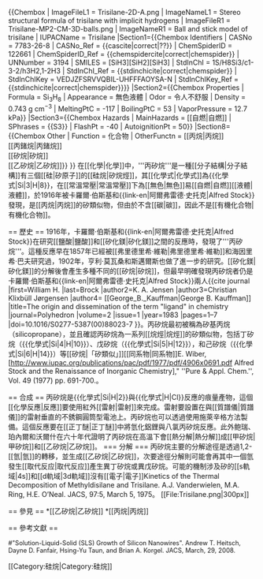 {{Chembox
| ImageFileL1 = Trisilane-2D-A.png
| ImageNameL1 = Stereo structural formula of trisilane with implicit hydrogens
| ImageFileR1 = Trisilane-MP2-CM-3D-balls.png
| ImageNameR1 = Ball and stick model of trisilane
| IUPACName = Trisilane
|Section1={{Chembox Identifiers
| CASNo = 7783-26-8
| CASNo_Ref = {{cascite|correct|??}}
| ChemSpiderID = 122661
| ChemSpiderID_Ref = {{chemspidercite|correct|chemspider}}
| UNNumber = 3194
| SMILES = [SiH3][SiH2][SiH3]
| StdInChI = 1S/H8Si3/c1-3-2/h3H2,1-2H3
| StdInChI_Ref = {{stdinchicite|correct|chemspider}}
| StdInChIKey = VEDJZFSRVVQBIL-UHFFFAOYSA-N
| StdInChIKey_Ref = {{stdinchicite|correct|chemspider}}}}
|Section2={{Chembox Properties
| Formula = Si<sub>3</sub>H<sub>8</sub>
| Appearance = 無色液體
| Odor = 令人不舒服
| Density = 0.743 g cm<sup>−3</sup>
| MeltingPtC = -117
| BoilingPtC = 53
| VaporPressure = 12.7 kPa}}
|Section3={{Chembox Hazards
| MainHazards = [[自燃|自燃]]
| SPhrases = {{S3}}
| FlashPt = -40
| AutoignitionPt = 50}}
|Section8={{Chembox Other
|   Function = 化合物
|   OtherFunctn = [[丙烷|丙烷]]<br />[[丙鍺烷|丙鍺烷]]<br />[[矽烷|矽烷]]<br />[[乙矽烷|乙矽烷]]}}
}}
在[[化學|化學]]中，'''丙矽烷'''是一種[[分子結構|分子結構]]有三個[[硅|矽原子]]的[[硅烷|矽烷烴]]，其[[化學式|化學式]]為{{化學式|Si|3|H|8}}，在[[常溫常壓|常溫常壓]]下為[[無色|無色]]易[[自燃|自燃]][[液體|液體]]，於1916年被卡羅爾·伯斯基和{{link-en|阿爾弗雷德·史托克|Alfred Stock}}發現，是[[丙烷|丙烷]]的矽類似物，但由於不含[[碳|碳]]，因此不是[[有機化合物|有機化合物]]。

== 歷史 ==
1916年，卡羅爾·伯斯基和{{link-en|阿爾弗雷德·史托克|Alfred Stock}}在研究[[鹽酸|鹽酸]]和[[矽化鎂|矽化鎂]]之間的反應時，發現了'''丙矽烷'''。這種反應早在1857年已經被[[弗里德里希·維勒|弗里德里希·維勒]]和海因里希·巴夫研究過，1902年，亨利·莫瓦桑和斯邁爾斯也做了進一步的研究。[[矽化鎂|矽化鎂]]的分解後會產生多種不同的[[矽烷|矽烷]]，但最早明確發現丙矽烷者仍是卡羅爾·伯斯基和{{link-en|阿爾弗雷德·史托克|Alfred Stock}}兩人<ref>{{cite journal |first=William H. |last=Brock |author2=K. A. Jensen |author3=Christian Klixbüll Jørgensen |author4= [[George_B._Kauffman|George B. Kauffman]] |title=The origin and dissemination of the term "ligand" in chemistry |journal=Polyhedron |volume=2 |issue=1 |year=1983 |pages=1–7 |doi=10.1016/S0277-5387(00)88023-7 }}</ref>。丙矽烷最初被稱為矽基丙烷（silicopropane），並且確認丙矽烷為一系列[[烷烴|烷烴]]的矽類似物，包括丁矽烷（{{化學式|Si|4|H|10}}）、戊矽烷（{{化學式|Si|5|H|12}}），和己矽烷（{{化學式|Si|6|H|14}}）等[[矽烷|「矽類似」]][[同系物|同系物]]<ref>E. Wiber, [http://www.iupac.org/publications/pac/pdf/1977/pdf/4906x0691.pdf Alfred Stock and the Renaissance of Inorganic Chemistry]," ''Pure & Appl. Chem.'', Vol. 49 (1977) pp. 691-700.</ref>。

== 合成 ==
丙矽烷是{{化學式|Si|H|2}}與{{化學式|H|Cl}}反應的痕量產物，這個[[化學反應|反應]]要使用紅外[[雷射|雷射]]來完成。雷射要設置在與[[質譜儀|質譜儀]]的雷射垂直的不銹鋼圓筒型電池上。丙矽烷也可以透過使用施萊辛格方法製備。這個反應要在[[正丁醚|正丁醚]]中將氫化鋁鋰與八氯丙矽烷反應。此外鲍瑞、珀內爾和沃爾什在六十年代證明了丙矽烷在高溫下會[[熱分解|熱分解]]成[[甲矽烷|甲矽烷]]和[[乙矽烷|乙矽烷]]。
=== 分解 ===
丙矽烷主要的分解途徑是透過1,2-[[氫|氫]]的轉移，並生成[[乙矽烷|乙矽烷]]，次要途徑分解則可能會再其中一個氫發生[[取代反应|取代反应]]產生異丁矽烷或異戊矽烷。可能的機制涉及矽的[[s軌域|4s]]和[[d軌域|3d軌域]]沒有[[電子|電子]]<ref>Kinetics of the Thermal Decomposition of Methyldisilane and Trisilane. A.J. Vanderwielen, M.A. Ring, H.E. O’Neal. JACS, 97:5, March 5, 1975</ref>。
[[File:Trisilane.png|300px]]

== 參見 ==
*[[乙矽烷|乙矽烷]]
*[[丙烷|丙烷]]

== 參考文獻 ==
<div class="references-small" style="font-size: 90%;" style="-moz-column-count:1; column-count:1};">
#"Solution-Liquid-Solid (SLS) Growth of Silicon Nanowires". Andrew T. Heitsch, Dayne D. Fanfair, Hsing-Yu Taun, and Brian A. Korgel. JACS, March, 29, 2008.
<references/>
</div>

[[Category:硅烷|Category:硅烷]]